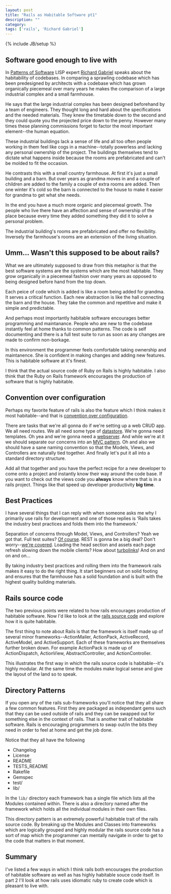 ```yaml
---
layout: post
title: "Rails as Habitable Software pt1"
description: ""
category: 
tags: ['rails', 'Richard Gabriel']
---
```

{% include JB/setup %}

## Software good enough to live with

In [Patterns of Software](http://www.dreamsongs.com/Files/PatternsOfSoftware.pdf) LISP expert [Richard Gabriel](http://en.wikipedia.org/wiki/Richard_P._Gabriel) speaks about the habitability of codebases. In comparing a sprawling codebase which has been predesigned by architects with a codebase which has grown organically piecemeal over many years he makes the comparison of a large industrial complex and a small farmhouse.

He says that the large industrial complex has been designed beforehand by a team of engineers. They thought long and hard about the specifications and the needed materials. They knew the timetable down to the second and they could quote you the projected price down to the penny. However many times these planning commissions forget to factor the most important element--the human equation. 

These industrial buildings lack a sense of life and all too often people working in them feel like cogs in a machine--totally powerless and lacking any personal ownership of the project. The buildings themselves tend to dictate what happens inside because the rooms are prefabricated and can't be molded to fit the occasion.

He contrasts this with a small country farmhouse. At first it's just a small building and a barn. But over years as grandma moves in and a couple of children are added to the family a couple of extra rooms are added. Then one winter it's cold so the barn is connected to the house to make it easier for grandma to get what she needs.

In the end you have a much more organic and piecemeal growth. The people who live there have an affection and sense of ownership of the place because every time they added something they did it to solve a personal problem. 

The industrial building's rooms are prefabricated and offer no flexibility. Inversely the farmhouse's rooms are an extension of the living situation. 

## Umm... Wasn't this supposed to be about rails?

What we are ultimately supposed to draw from this metaphor is that the best software systems are the systems which are the most habitable. They grow organically in a piecemeal fashion over many years as opposed to being designed before hand from the top down.

Each peice of code which is added is like a room being added for grandma. It serves a critical function. Each new abstraction is like the hall connecting the barn and the house. They take the common and repetitive and make it simple and predictable.

And perhaps most importantly habitable software encourages better programming and maintanance. People who are new to the codebase instantly feel at home thanks to common patterns. The code is self documenting and there is a full test suite to run as soon as any changes are made to confirm non-borkage.

In this environment the programmer feels comfortable taking ownership and maintanence. She is confident in making changes and adding new features. This is habitable software at it's finest.

I think that the actual source code of Ruby on Rails is highly habitable. I also think that the Ruby on Rails framework encourages the production of software that is highly habitable.

## Convention over configuration

Perhaps my favorite feature of rails is also the feature which I think makes it most habitable--and that is [convention over configuration](http://en.wikipedia.org/wiki/Convention_over_configuration). 

There are tasks that we're all gonna do if we're setting up a web CRUD app. We all need routes. We all need some type of [datastore](http://en.wikipedia.org/wiki/SQLite). We're gonna need templates. Oh yea and we're gonna need a [webserver](http://en.wikipedia.org/wiki/WEBrick). And while we're at it we should separate our concerns into an [MVC pattern](http://en.wikipedia.org/wiki/Model%E2%80%93view%E2%80%93controller). Oh and also we should have a sane naming convention so that the Models, Views, and Controllers are naturally tied together. And finally let's put it all into a standard directory structure.

Add all that together and you have the perfect recipe for a new developer to come onto a project and instantly know their way around the code base. If you want to check out the views code you **always** know where that is in a rails project. Things like that speed up developer productivity **big time**.

## Best Practices

I have several things that I can reply with when someone asks me why I primarily use rails for development and one of those replies is 'Rails takes the industry best practices and folds them into the framework.'

Separation of concerns through Model, Views, and Controllers? Yeah we got that. Full test suites? [Of course](http://guides.rubyonrails.org/testing.html). REST is gonna be a big deal? Don't worry--[we're covered](http://guides.rubyonrails.org/routing.html). Loading the head section and assets each page refresh slowing down the mobile clients? How about [turbolinks](https://github.com/rails/turbolinks/)! And on and on and on...

By taking industry best practices and rolling them into the framework rails makes it easy to do the right thing. It start beginners out on solid footing and ensures that the farmhouse has a solid foundation and is built with the highest quality building materials.

## Rails source code

The two previous points were related to how rails encourages production of habitable software. Now I'd like to look at the [rails source code](https://github.com/rails/rails) and explore how it is quite habitable.

The first thing to note about Rails is that the framework is itself made up of several minor frameworks--ActionMailer, ActionPack, ActiveRecord, ActiveModel, and ActiveSupport. Each of these frameworks are themselves further broken down. For example ActionPack is made up of ActionDispatch, ActionView, AbstractController, and ActionController.

This illustrates the first way in which the rails source code is habitable--it's highly modular. At the same time the modules make logical sense and give the layout of the land so to speak.

## Directory Patterns

If you open any of the rails sub-frameworks you'll notice that they all share a few common features. First they are packaged as independant gems such that they can be used outside of rails and they can be swapped out for something else in the context of rails. That is another trait of habitable software. Rails is encouraging programmers to swap out/in the bits they need in order to feel at home and get the job done.

Notice that they all have the following

* Changelog
* License
* README
* TESTS_README
* Rakefile
* Gemspec
* test/
* lib/

In the `lib/` directory each framework has a single file which lists all the Modules contained within. There is also a directory named after the framework which holds all the individual modules in their own files. 

This directory pattern is an extremely powerful habitable trait of the rails source code. By breaking up the Modules and Classes into frameworks which are logically grouped and highly modular the rails source code has a sort of map which the programmer can mentally navigate in order to get to the code that matters in that moment.

## Summary

I've listed a few ways in which I think rails both encourages the production of habitable software as well as has highly habitable souce code itself. In part 2 I'll look at how rails uses idiomatic ruby to create code which is pleasant to live with.